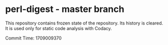 # perl-digest - master branch

This repository contains frozen state of the repository.
Its history is cleared. It is used only for static code
analysis with Codacy.

Commit Time: 1709009370